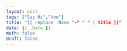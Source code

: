 ```yaml
---
layout: post
tags: ["Say Hi","Vno"]
title: "{{ replace .Name "-" " " | title }}"
date: {{ .Date }}
math: false
draft: false
---
```


